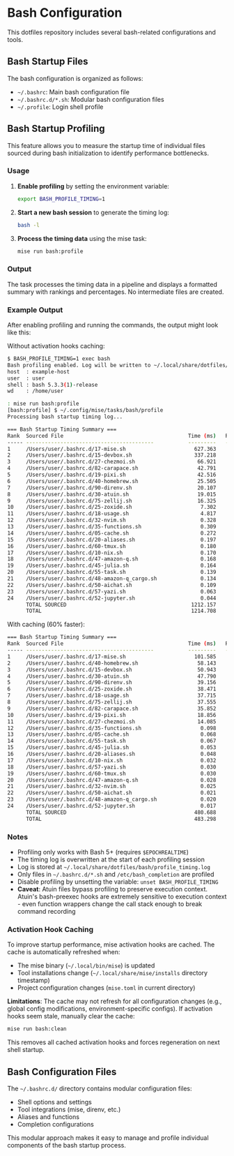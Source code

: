 # Bash Configuration

This dotfiles repository includes several bash-related configurations and tools.

## Bash Startup Files

The bash configuration is organized as follows:

- `~/.bashrc`: Main bash configuration file
- `~/.bashrc.d/*.sh`: Modular bash configuration files
- `~/.profile`: Login shell profile

## Bash Startup Profiling

This feature allows you to measure the startup time of individual files sourced
during bash initialization to identify performance bottlenecks.

### Usage

1. **Enable profiling** by setting the environment variable:

   ```bash
   export BASH_PROFILE_TIMING=1
   ```

2. **Start a new bash session** to generate the timing log:

   ```bash
   bash -l
   ```

3. **Process the timing data** using the mise task:

   ```bash
   mise run bash:profile
   ```

### Output

The task processes the timing data in a pipeline and displays a formatted summary with rankings and percentages. No intermediate files are created.

### Example Output

After enabling profiling and running the commands, the output might look like this:

Without activation hooks caching:

```bash
$ BASH_PROFILE_TIMING=1 exec bash
Bash profiling enabled. Log will be written to ~/.local/share/dotfiles/bash/profile_timing.log
host  : example-host
user  : user
shell : bash 5.3.3(1)-release
wd    : /home/user

: mise run bash:profile
[bash:profile] $ ~/.config/mise/tasks/bash/profile
Processing bash startup timing log...

=== Bash Startup Timing Summary ===
Rank  Sourced File                                        Time (ms)   Relative   Cumulative
----- -----------------------------------------           ---------   --------  -----------
1     /Users/user/.bashrc.d/17-mise.sh                      627.363     51.65%       51.65%
2     /Users/user/.bashrc.d/15-devbox.sh                    337.218     27.76%       79.41%
3     /Users/user/.bashrc.d/27-chezmoi.sh                    66.921      5.51%       84.92%
4     /Users/user/.bashrc.d/82-carapace.sh                   42.791      3.52%       88.44%
5     /Users/user/.bashrc.d/19-pixi.sh                       42.516      3.50%       91.94%
6     /Users/user/.bashrc.d/40-homebrew.sh                   25.505      2.10%       94.04%
7     /Users/user/.bashrc.d/90-direnv.sh                     20.107      1.66%       95.70%
8     /Users/user/.bashrc.d/30-atuin.sh                      19.015      1.57%       97.26%
9     /Users/user/.bashrc.d/75-zellij.sh                     16.325      1.34%       98.60%
10    /Users/user/.bashrc.d/25-zoxide.sh                      7.302      0.60%       99.21%
11    /Users/user/.bashrc.d/18-usage.sh                       4.817      0.40%       99.60%
12    /Users/user/.bashrc.d/32-nvim.sh                        0.328      0.03%       99.63%
13    /Users/user/.bashrc.d/35-functions.sh                   0.309      0.03%       99.65%
14    /Users/user/.bashrc.d/05-cache.sh                       0.272      0.02%       99.68%
15    /Users/user/.bashrc.d/20-aliases.sh                     0.197      0.02%       99.69%
16    /Users/user/.bashrc.d/60-tmux.sh                        0.180      0.01%       99.71%
17    /Users/user/.bashrc.d/10-nix.sh                         0.170      0.01%       99.72%
18    /Users/user/.bashrc.d/47-amazon-q.sh                    0.168      0.01%       99.74%
19    /Users/user/.bashrc.d/45-julia.sh                       0.164      0.01%       99.75%
20    /Users/user/.bashrc.d/55-task.sh                        0.139      0.01%       99.76%
21    /Users/user/.bashrc.d/48-amazon-q_cargo.sh              0.134      0.01%       99.77%
22    /Users/user/.bashrc.d/50-aichat.sh                      0.109      0.01%       99.78%
23    /Users/user/.bashrc.d/57-yazi.sh                        0.063      0.01%       99.79%
24    /Users/user/.bashrc.d/52-jupyter.sh                     0.044      0.00%       99.79%
      TOTAL SOURCED                                        1212.157     99.79%       99.79%
      TOTAL                                                1214.708       100%         100%
```

With caching (60% faster):

```bash
=== Bash Startup Timing Summary ===
Rank  Sourced File                                        Time (ms)   Relative   Cumulative
----- -----------------------------------------           ---------   --------  -----------
1     /Users/user/.bashrc.d/17-mise.sh                      101.585     21.02%       21.02%
2     /Users/user/.bashrc.d/40-homebrew.sh                   58.143     12.03%       33.05%
3     /Users/user/.bashrc.d/15-devbox.sh                     50.943     10.54%       43.59%
4     /Users/user/.bashrc.d/30-atuin.sh                      47.790      9.89%       53.48%
5     /Users/user/.bashrc.d/90-direnv.sh                     39.156      8.10%       61.58%
6     /Users/user/.bashrc.d/25-zoxide.sh                     38.471      7.96%       69.54%
7     /Users/user/.bashrc.d/18-usage.sh                      37.715      7.80%       77.34%
8     /Users/user/.bashrc.d/75-zellij.sh                     37.555      7.77%       85.11%
9     /Users/user/.bashrc.d/82-carapace.sh                   35.852      7.42%       92.53%
10    /Users/user/.bashrc.d/19-pixi.sh                       18.856      3.90%       96.43%
11    /Users/user/.bashrc.d/27-chezmoi.sh                    14.085      2.91%       99.35%
12    /Users/user/.bashrc.d/35-functions.sh                   0.098      0.02%       99.37%
13    /Users/user/.bashrc.d/05-cache.sh                       0.068      0.01%       99.38%
14    /Users/user/.bashrc.d/55-task.sh                        0.067      0.01%       99.40%
15    /Users/user/.bashrc.d/45-julia.sh                       0.053      0.01%       99.41%
16    /Users/user/.bashrc.d/20-aliases.sh                     0.048      0.01%       99.42%
17    /Users/user/.bashrc.d/10-nix.sh                         0.032      0.01%       99.42%
18    /Users/user/.bashrc.d/57-yazi.sh                        0.030      0.01%       99.43%
19    /Users/user/.bashrc.d/60-tmux.sh                        0.030      0.01%       99.44%
20    /Users/user/.bashrc.d/47-amazon-q.sh                    0.028      0.01%       99.44%
21    /Users/user/.bashrc.d/32-nvim.sh                        0.025      0.01%       99.45%
22    /Users/user/.bashrc.d/50-aichat.sh                      0.021      0.00%       99.45%
23    /Users/user/.bashrc.d/48-amazon-q_cargo.sh              0.020      0.00%       99.46%
24    /Users/user/.bashrc.d/52-jupyter.sh                     0.017      0.00%       99.46%
      TOTAL SOURCED                                         480.688     99.46%       99.46%
      TOTAL                                                 483.298       100%         100%
```

### Notes

- Profiling only works with Bash 5+ (requires `$EPOCHREALTIME`)
- The timing log is overwritten at the start of each profiling session
- Log is stored at `~/.local/share/dotfiles/bash/profile_timing.log`
- Only files in `~/.bashrc.d/*.sh` and `/etc/bash_completion` are profiled
- Disable profiling by unsetting the variable: `unset BASH_PROFILE_TIMING`
- **Caveat**: Atuin files bypass profiling to preserve execution context. Atuin's bash-preexec hooks are extremely sensitive to execution context - even function wrappers change the call stack enough to break command recording

### Activation Hook Caching

To improve startup performance, mise activation hooks are cached. The cache is automatically refreshed when:

- The mise binary (`~/.local/bin/mise`) is updated
- Tool installations change (`~/.local/share/mise/installs` directory timestamp)
- Project configuration changes (`mise.toml` in current directory)

**Limitations**: The cache may not refresh for all configuration changes (e.g., global config modifications, environment-specific configs). If activation hooks seem stale, manually clear the cache:

```bash
mise run bash:clean
```

This removes all cached activation hooks and forces regeneration on next shell startup.

## Bash Configuration Files

The `~/.bashrc.d/` directory contains modular configuration files:

- Shell options and settings
- Tool integrations (mise, direnv, etc.)
- Aliases and functions
- Completion configurations

This modular approach makes it easy to manage and profile individual components
of the bash startup process.
